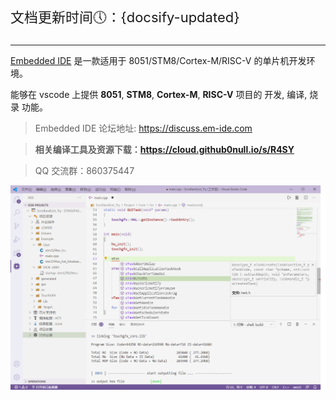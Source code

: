 
<p style="font-size: 22px;">文档更新时间🕔：{docsify-updated}</p>

***

[Embedded IDE](https://marketplace.visualstudio.com/items?itemName=CL.eide) 是一款适用于 8051/STM8/Cortex-M/RISC-V 的单片机开发环境。

能够在 vscode 上提供 **8051**, **STM8**, **Cortex-M**, **RISC-V** 项目的 开发, 编译, 烧录 功能。

> Embedded IDE 论坛地址: https://discuss.em-ide.com

> **相关编译工具及资源下载：https://cloud.github0null.io/s/R4SY**

> QQ 交流群：860375447

![preview](./preview.png)

